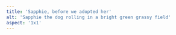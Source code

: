```yaml
---
title: 'Sapphie, before we adopted her'
alt: 'Sapphie the dog rolling in a bright green grassy field'
aspect: '1x1'
---
```


